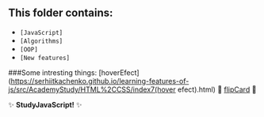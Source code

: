 ## This folder contains:

  - `[JavaScript]`
  - `[Algorithms]`
  - `[OOP]`
  - `[New features]`

###Some intresting things:
[hoverEfect](https://serhiitkachenko.github.io/learning-features-of-js/src/AcademyStudy/HTML%2CCSS/index7(hover efect).html) :dash:
[flipCard](https://serhiitkachenko.github.io/learning-features-of-js/src/AcademyStudy/HTML%2CCSS/index5(flip3Dcard).html) :dash:

:sparkles: **StudyJavaScript!** :sparkles:
